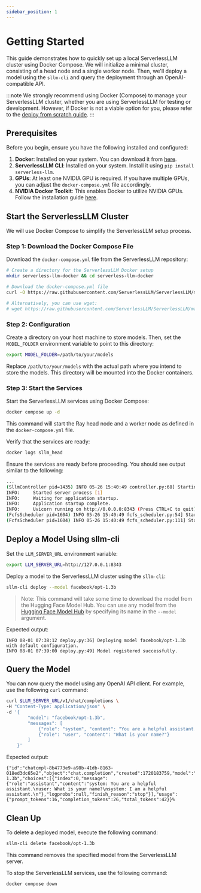 ```yaml
---
sidebar_position: 1
---
```


# Getting Started

This guide demonstrates how to quickly set up a local ServerlessLLM cluster using Docker Compose. We will initialize a minimal cluster, consisting of a head node and a single worker node. Then, we'll deploy a model using the `sllm-cli` and query the deployment through an OpenAI-compatible API.

:::note
We strongly recommend using Docker (Compose) to manage your ServerlessLLM cluster, whether you are using ServerlessLLM for testing or development. However, if Docker is not a viable option for you, please refer to the [deploy from scratch guide](./deployment/single_machine.md).
:::

## Prerequisites

Before you begin, ensure you have the following installed and configured:

1.  **Docker**: Installed on your system. You can download it from [here](https://docs.docker.com/get-docker/).
2.  **ServerlessLLM CLI**: Installed on your system. Install it using `pip install serverless-llm`.
3.  **GPUs**: At least one NVIDIA GPU is required. If you have multiple GPUs, you can adjust the `docker-compose.yml` file accordingly.
4.  **NVIDIA Docker Toolkit**: This enables Docker to utilize NVIDIA GPUs. Follow the installation guide [here](https://docs.nvidia.com/datacenter/cloud-native/container-toolkit/install-guide.html).

## Start the ServerlessLLM Cluster

We will use Docker Compose to simplify the ServerlessLLM setup process.

### Step 1: Download the Docker Compose File

Download the `docker-compose.yml` file from the ServerlessLLM repository:

```bash
# Create a directory for the ServerlessLLM Docker setup
mkdir serverless-llm-docker && cd serverless-llm-docker

# Download the docker-compose.yml file
curl -O https://raw.githubusercontent.com/ServerlessLLM/ServerlessLLM/main/examples/docker/docker-compose.yml

# Alternatively, you can use wget:
# wget https://raw.githubusercontent.com/ServerlessLLM/ServerlessLLM/main/examples/docker/docker-compose.yml
```

### Step 2: Configuration

Create a directory on your host machine to store models. Then, set the `MODEL_FOLDER` environment variable to point to this directory:

```bash
export MODEL_FOLDER=/path/to/your/models
```

Replace `/path/to/your/models` with the actual path where you intend to store the models. This directory will be mounted into the Docker containers.

### Step 3: Start the Services

Start the ServerlessLLM services using Docker Compose:

```bash
docker compose up -d
```

This command will start the Ray head node and a worker node as defined in the `docker-compose.yml` file.

Verify that the services are ready:

```bash
docker logs sllm_head
```

Ensure the services are ready before proceeding. You should see output similar to the following:

```bash
...
(SllmController pid=1435) INFO 05-26 15:40:49 controller.py:68] Starting scheduler
INFO:     Started server process [1]
INFO:     Waiting for application startup.
INFO:     Application startup complete.
INFO:     Uvicorn running on http://0.0.0.0:8343 (Press CTRL+C to quit)
(FcfsScheduler pid=1604) INFO 05-26 15:40:49 fcfs_scheduler.py:54] Starting FCFS scheduler
(FcfsScheduler pid=1604) INFO 05-26 15:40:49 fcfs_scheduler.py:111] Starting control loop
```

## Deploy a Model Using sllm-cli

Set the `LLM_SERVER_URL` environment variable:

```bash
export LLM_SERVER_URL=http://127.0.0.1:8343
```

Deploy a model to the ServerlessLLM cluster using the `sllm-cli`:

```bash
sllm-cli deploy --model facebook/opt-1.3b
```
> Note: This command will take some time to download the model from the Hugging Face Model Hub.
> You can use any model from the [Hugging Face Model Hub](https://huggingface.co/models) by specifying its name in the `--model` argument.

Expected output:

```plaintext
INFO 08-01 07:38:12 deploy.py:36] Deploying model facebook/opt-1.3b with default configuration.
INFO 08-01 07:39:00 deploy.py:49] Model registered successfully.
```

## Query the Model

You can now query the model using any OpenAI API client. For example, use the following `curl` command:
```bash
curl $LLM_SERVER_URL/v1/chat/completions \
-H "Content-Type: application/json" \
-d '{
        "model": "facebook/opt-1.3b",
        "messages": [
            {"role": "system", "content": "You are a helpful assistant."},
            {"role": "user", "content": "What is your name?"}
        ]
    }'
```

Expected output:

```plaintext
{"id":"chatcmpl-8b4773e9-a98b-41db-8163-018ed3dc65e2","object":"chat.completion","created":1720183759,"model":"facebook/opt-1.3b","choices":[{"index":0,"message":{"role":"assistant","content":"system: You are a helpful assistant.\nuser: What is your name?\nsystem: I am a helpful assistant.\n"},"logprobs":null,"finish_reason":"stop"}],"usage":{"prompt_tokens":16,"completion_tokens":26,"total_tokens":42}}%
```

## Clean Up
To delete a deployed model, execute the following command:

```bash
sllm-cli delete facebook/opt-1.3b
```

This command removes the specified model from the ServerlessLLM server.

To stop the ServerlessLLM services, use the following command:
```bash
docker compose down
```